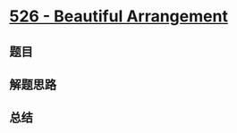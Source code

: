 # [526 - Beautiful Arrangement](https://leetcode.com/problems/beautiful-arrangement/)

## 题目


## 解题思路


## 总结


